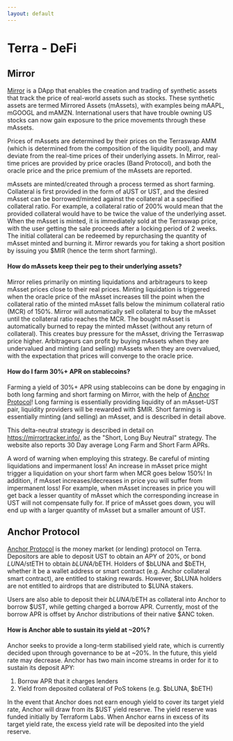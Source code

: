 ```yaml
---
layout: default
---
```


# Terra - DeFi

## Mirror
[Mirror](https://mirrorprotocol.app/#/trade) is a DApp that enables the creation and trading of synthetic assets that track the price of real-world assets such as stocks. These synthetic assets are termed Mirrored Assets (mAssets), with examples being mAAPL, mGOOGL and mAMZN. International users that have trouble owning US stocks can now gain exposure to the price movements through these mAssets.

Prices of mAssets are determined by their prices on the Terraswap AMM (which is determined from the composition of the liquidity pool), and may deviate from the real-time prices of their underlying assets. In Mirror, real-time prices are provided by price oracles (Band Protocol), and both the oracle price and the price premium of the mAssets are reported. 

mAssets are minted/created through a process termed as short farming. Collateral is first provided in the form of aUST or UST, and the desired mAsset can be borrowed/minted against the collateral at a specified collateral ratio. For example, a collateral ratio of 200% would mean that the provided collateral would have to be twice the value of the underlying asset. When the mAsset is minted, it is immediately sold at the Terraswap price, with the user getting the sale proceeds after a locking period of 2 weeks. The initial collateral can be redeemed by repurchasing the quantity of mAsset minted and burning it. Mirror rewards you for taking a short position by issuing you $MIR (hence the term short farming).

#### How do mAssets keep their peg to their underlying assets?
Mirror relies primarily on minting liquidations and arbitrageurs to keep mAsset prices close to their real prices. Minting liquidation is triggered when the oracle price of the mAsset increases till the point when the collateral ratio of the minted mAsset falls below the minimum collateral ratio (MCR) of 150%. Mirror will automatically sell collateral to buy the mAsset until the collateral ratio reaches the MCR. The bought mAsset is automatically burned to repay the minted mAsset (without any return of collateral). This creates buy pressure for the mAsset, driving the Terraswap price higher. Arbitrageurs can profit by buying mAssets when they are undervalued and minting (and selling) mAssets when they are overvalued, with the expectation that prices will converge to the oracle price.

#### How do I farm 30%+ APR on stablecoins?
Farming a yield of 30%+ APR using stablecoins can be done by engaging in both long farming and short farming on Mirror, with the help of [Anchor Protocol](https://app.anchorprotocol.com/)! Long farming is essentially providing liquidity of an mAsset-UST pair, liquidity providers will be rewarded with $MIR. Short farming is essentially minting (and selling) an mAsset, and is described in detail above.

This delta-neutral strategy is described in detail on <https://mirrortracker.info/>, as the "Short, Long Buy Neutral" strategy. The website also reports 30 Day average Long Farm and Short Farm APRs.

A word of warning when employing this strategy. Be careful of minting liquidations and impermanent loss! An increase in mAsset price might trigger a liquidation on your short farm when MCR goes below 150%! In addition, if mAsset increases/decreases in price you will suffer from impermanent loss! For example, when mAsset increases in price you will get back a lesser quantity of mAsset which the corresponding increase in UST will not compensate fully for. If price of mAsset goes down, you will end up with a larger quantity of mAsset but a smaller amount of UST.


## Anchor Protocol
[Anchor Protocol](https://app.anchorprotocol.com/) is the money market (or lending) protocol on Terra. Depositors are able to deposit UST to obtain an APY of 20%, or bond $LUNA/$stETH to obtain $bLUNA/$bETH. Holders of $bLUNA and $bETH, whether it be a wallet address or smart contract (e.g. Anchor collateral smart contract), are entitled to staking rewards. However, $bLUNA holders are not entitled to airdrops that are distributed to $LUNA stakers.

Users are also able to deposit their $bLUNA/$bETH as collateral into Anchor to borrow $UST, while getting charged a borrow APR. Currently, most of the borrow APR is offset by Anchor distributions of their native $ANC token.

#### How is Anchor able to sustain its yield at \~20%?
Anchor seeks to provide a long-term stabilised yield rate, which is currently decided upon through governance to be at \~20%. In the future, this yield rate may decrease. Anchor has two main income streams in order for it to sustain its deposit APY:

1. Borrow APR that it charges lenders
2. Yield from deposited collateral of PoS tokens (e.g. $bLUNA, $bETH)

In the event that Anchor does not earn enough yield to cover its target yield rate, Anchor will draw from its $UST yield reserve. The yield reserve was funded initially by Terraform Labs. When Anchor earns in excess of its target yield rate, the excess yield rate will be deposited into the yield reserve.
